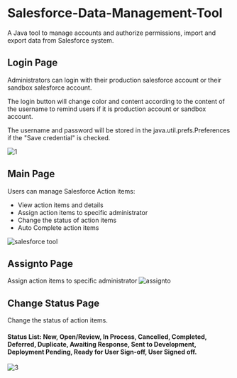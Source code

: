 # Salesforce-Data-Management-Tool
A Java tool to manage accounts and authorize permissions, import and export data from Salesforce system. 

## Login Page
Administrators can login with their production salesforce account or their sandbox salesforce account. 

The login button will change color and content according to the content of the username to remind users if it is production account or sandbox account.

The username and password will be stored in the java.util.prefs.Preferences if the "Save credential" is checked.

![1](https://user-images.githubusercontent.com/23087939/35136937-76b667d0-fc9b-11e7-8e17-75cf3c1f243e.PNG)

## Main Page
Users can manage Salesforce Action items:
* View action items and details
* Assign action items to specific administrator
* Change the status of action items
* Auto Complete action items

![salesforce tool](https://user-images.githubusercontent.com/23087939/35135625-4684039a-fc93-11e7-8a30-85b350903fd8.PNG)

## Assignto Page

Assign action items to specific administrator
![assignto](https://user-images.githubusercontent.com/23087939/35137177-d84b23f4-fc9c-11e7-8743-3b0c18bc9653.PNG)

## Change Status Page

Change the status of action items.

#### Status List: New, Open/Review, In Process, Cancelled, Completed, Deferred, Duplicate, Awaiting Response, Sent to Development, Deployment Pending, Ready for User Sign-off, User Signed off.
![3](https://user-images.githubusercontent.com/23087939/35137461-5bb643c6-fc9e-11e7-91da-5311ca9639f1.PNG)
